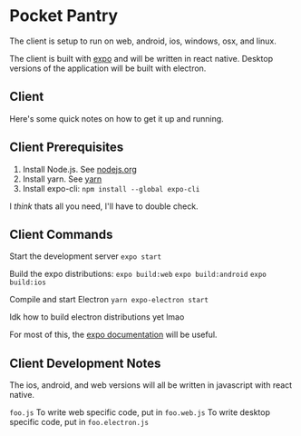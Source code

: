 # Pocket Pantry

The client is setup to run on web, android, ios, windows, osx, and linux.

The client is built with [expo](docs.expo.io) and will be written in react native.
Desktop versions of the application will be built with electron.


## Client
Here's some quick notes on how to get it up and running.

## Client Prerequisites
1. Install Node.js. See [nodejs.org](https://nodejs.org/en/download/)
3. Install yarn. See [yarn](https://classic.yarnpkg.com/en/docs/install/#windows-stable)
2. Install expo-cli:
	`npm install --global expo-cli`

I *think* thats all you need, I'll have to double check.


## Client Commands

Start the development server
`expo start`

Build the expo distributions:
`expo build:web`
`expo build:android`
`expo build:ios`

Compile and start Electron
`yarn expo-electron start`

Idk how to build electron distributions yet lmao


For most of this, the [expo documentation](docs.expo.io) will be useful.

## Client Development Notes

The ios, android, and web versions will all be written in javascript with react native.

`foo.js`
To write web specific code, put in `foo.web.js`
To write desktop specific code, put in `foo.electron.js`
